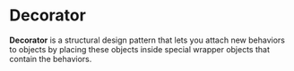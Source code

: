 Decorator
===

**Decorator** is a structural design pattern that lets you attach new behaviors to objects by
placing these objects inside special wrapper objects that contain the behaviors.